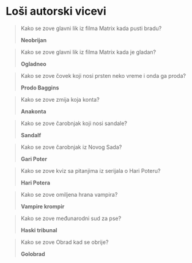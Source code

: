# Loši autorski vicevi

> Kako se zove glavni lik iz filma Matrix kada pusti bradu?
>
> **Neobrijan**

> Kako se zove glavni lik iz filma Matrix kada je gladan?
>
> **Ogladneo**

> Kako se zove čovek koji nosi prsten neko vreme i onda ga proda?
>
> **Prodo Baggins**

> Kako se zove zmija koja konta?
>
> **Anakonta**

> Kako se zove čarobnjak koji nosi sandale?
>
> **Sandalf**

> Kako se zove čarobnjak iz Novog Sada?
>
> **Gari Poter**

> Kako se zove kviz sa pitanjima iz serijala o Hari Poteru?
>
> **Hari Potera**

> Kako se zove omiljena hrana vampira?
>
> **Vampire krompir**

> Kako se zove međunarodni sud za pse?
>
> **Haski tribunal**

> Kako se zove Obrad kad se obrije?
>
> **Golobrad**
